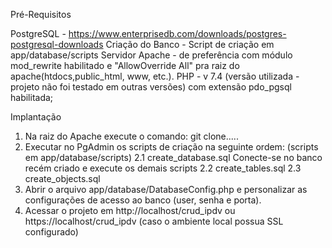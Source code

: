 Pré-Requisitos

PostgreSQL - https://www.enterprisedb.com/downloads/postgres-postgresql-downloads
Criação do Banco - Script de criação em app/database/scripts
Servidor Apache - de preferência com módulo mod_rewrite habilitado e "AllowOverride All" pra raiz do apache(htdocs,public_html, www, etc.). 
PHP - v 7.4 (versão utilizada - projeto não foi testado em outras versões) com extensão pdo_pgsql habilitada;

Implantação
1. Na raiz do Apache execute o comando: git clone.....
2. Executar no PgAdmin os scripts de criação na seguinte ordem: (scripts em app/database/scripts)
    2.1 create_database.sql
    Conecte-se no banco recém criado e execute os demais scripts
    2.2 create_tables.sql
    2.3 create_objects.sql
3. Abrir o arquivo app/database/DatabaseConfig.php e personalizar as configurações de acesso ao banco (user, senha e porta).
4. Acessar o projeto em http://localhost/crud_ipdv ou https://localhost/crud_ipdv (caso o ambiente local possua SSL configurado)